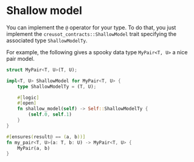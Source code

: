# Shallow model

You can implement the `@` operator for your type.
To do that, you just implement the `creusot_contracts::ShallowModel` trait specifying the associated type `ShallowModelTy`.

For example, the following gives a spooky data type `MyPair<T, U>` a nice pair model.

```rust
struct MyPair<T, U>(T, U);

impl<T, U> ShallowModel for MyPair<T, U> {
    type ShallowModelTy = (T, U);

    #[logic]
    #[open]
    fn shallow_model(self) -> Self::ShallowModelTy {
        (self.0, self.1)
    }
}

#[ensures(result@ == (a, b))]
fn my_pair<T, U>(a: T, b: U) -> MyPair<T, U> {
    MyPair(a, b)
}
```

<!-- TODO:
- Shallow model for base types
- explain DeepModel
 -->
